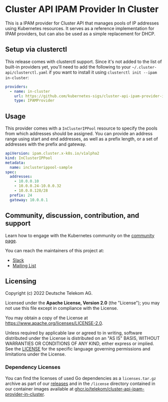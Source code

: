 # Cluster API IPAM Provider In Cluster

This is a IPAM provider for Cluster API that manages pools of IP addresses using Kubernetes resources. It serves as a reference implementation for IPAM providers, but can also be used as a simple replacement for DHCP.

## Setup via clusterctl

This release comes with clusterctl support. Since it's not added to the list of built-in providers yet, you'll need to add the following to your `~/.cluster-api/clusterctl.yaml` if you want to install it using `clusterctl init --ipam in-cluster`:

```yaml
providers:
  - name: in-cluster
    url: https://github.com/kubernetes-sigs/cluster-api-ipam-provider-in-cluster/releases/latest/ipam-components.yaml
    type: IPAMProvider
```

## Usage

This provider comes with a `InClusterIPPool` resource to specify the pools from which addresses should be assigned. You can provide an address range using start and end addresses, as well as a prefix length, or a set of addresses with the prefix and gateway.

```yaml
apiVersion: ipam.cluster.x-k8s.io/v1alpha2
kind: InClusterIPPool
metadata:
  name: inclusterippool-sample
spec:
  addresses:
    - 10.0.0.10
    - 10.0.0.24-10.0.0.32
    - 10.0.0.128/28
  prefix: 24
  gateway: 10.0.0.1
```

## Community, discussion, contribution, and support

Learn how to engage with the Kubernetes community on the [community page](http://kubernetes.io/community/).

You can reach the maintainers of this project at:

- [Slack](https://slack.k8s.io/)
- [Mailing List](https://groups.google.com/a/kubernetes.io/g/dev)

## Licensing

Copyright (c) 2022 Deutsche Telekom AG.

Licensed under the **Apache License, Version 2.0** (the "License"); you may not use this file except in compliance with the License.

You may obtain a copy of the License at https://www.apache.org/licenses/LICENSE-2.0.

Unless required by applicable law or agreed to in writing, software distributed under the License is distributed on an "AS IS" BASIS, WITHOUT WARRANTIES OR CONDITIONS OF ANY KIND, either express or implied. See the [LICENSE](./LICENSE) for the specific language governing permissions and limitations under the License.

### Dependency Licenses

You can find the licenses of used Go dependencies as a `licenses.tar.gz` archive as part of our [releases](https://github.com/kubernetes-sigs/cluster-api-ipam-provider-in-cluster/releases) and in the `/license` directory contained in our container images available at [ghcr.io/telekom/cluster-api-ipam-provider-in-cluster](https://ghcr.io/telekom/cluster-api-ipam-provider-in-cluster).
